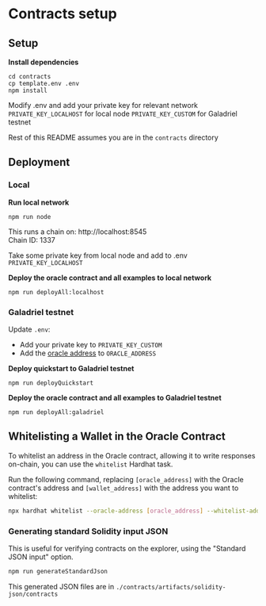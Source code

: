 # Contracts setup

## Setup

**Install dependencies**

```
cd contracts
cp template.env .env
npm install
```

Modify .env and add your private key for relevant network  
`PRIVATE_KEY_LOCALHOST` for local node
`PRIVATE_KEY_CUSTOM` for Galadriel testnet

Rest of this README assumes you are in the `contracts` directory

## Deployment

### Local

**Run local network**

```
npm run node
```

This runs a chain on: http://localhost:8545  
Chain ID: 1337

Take some private key from local node and add to .env `PRIVATE_KEY_LOCALHOST`

**Deploy the oracle contract and all examples to local network**

```
npm run deployAll:localhost
```

### Galadriel testnet

Update `.env`:
* Add your private key to `PRIVATE_KEY_CUSTOM`
* Add the [oracle address](http://docs.galadriel.com/oracle-address) to `ORACLE_ADDRESS`

**Deploy quickstart to Galadriel testnet**

```
npm run deployQuickstart
```

**Deploy the oracle contract and all examples to Galadriel testnet**

```
npm run deployAll:galadriel
```


## Whitelisting a Wallet in the Oracle Contract

To whitelist an address in the Oracle contract, allowing it to write responses on-chain, you can use the `whitelist` Hardhat task.

Run the following command, replacing `[oracle_address]` with the Oracle contract's address and `[wallet_address]` with the address you want to whitelist:

```bash
npx hardhat whitelist --oracle-address [oracle_address] --whitelist-address [wallet_address] --network galadriel
```

### Generating standard Solidity input JSON

This is useful for verifying contracts on the explorer, 
using the "Standard JSON input" option.  

```bash
npm run generateStandardJson
```

This generated JSON files are in `./contracts/artifacts/solidity-json/contracts`

